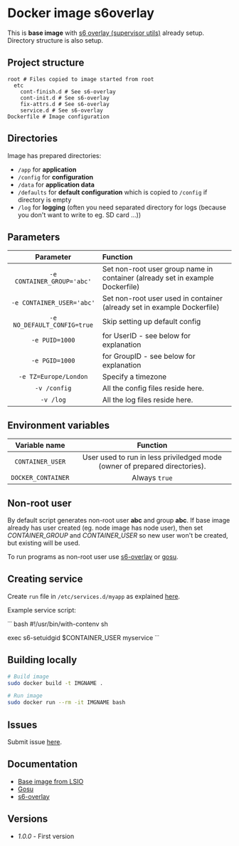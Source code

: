 # Docker image s6overlay

This is **base image** with [s6 overlay (supervisor utils)](https://github.com/just-containers/s6-overlay) already setup. Directory structure is also setup.

## Project structure

```
root # Files copied to image started from root
  etc
    cont-finish.d # See s6-overlay
    cont-init.d # See s6-overlay
    fix-attrs.d # See s6-overlay
    service.d # See s6-overlay
Dockerfile # Image configuration
```

## Directories

Image has prepared directories:

- `/app` for **application**
- `/config` for **configuration**
- `/data` for **application data**
- `/defaults` for **default configuration** which is copied to `/config` if directory is empty
- `/log` for **logging** (often you need separated directory for logs (because you don't want to write to eg. SD card ...))

## Parameters

|**Parameter**|**Function**|
|:-----------:|:-----------|
|`-e CONTAINER_GROUP='abc'`|Set non-root user group name in container (already set in example Dockerfile)|
|`-e CONTAINER_USER='abc'`|Set non-root user used in container (already set in example Dockerfile)|
|`-e NO_DEFAULT_CONFIG=true`|Skip setting up default config|
|`-e PUID=1000`|for UserID - see below for explanation|
|`-e PGID=1000`|for GroupID - see below for explanation|
|`-e TZ=Europe/London`|Specify a timezone|
|`-v /config`|All the config files reside here.|
|`-v /log`|All the log files reside here.|

## Environment variables

|**Variable name**|**Function**|
|:---------------:|:----------:|
|`CONTAINER_USER`|User used to run in less priviledged mode (owner of prepared directories).|
|`DOCKER_CONTAINER`|Always `true`|

## Non-root user

By default script generates non-root user **abc** and group **abc**. If base image already has user created (eg. node image has node user), then set *CONTAINER_GROUP* and *CONTAINER_USER* so new user won't be created, but existing will be used.

To run programs as non-root user use [s6-overlay](https://github.com/just-containers/s6-overlay#dropping-privileges) or [gosu](https://github.com/tianon/gosu).
## Creating service

Create `run` file in `/etc/services.d/myapp` as explained [here](https://github.com/just-containers/s6-overlay#writing-a-service-script).

Example service script:

˙˙˙ bash
#!/usr/bin/with-contenv sh

exec s6-setuidgid $CONTAINER_USER myservice
˙˙˙

## Building locally

``` bash
# Build image
sudo docker build -t IMGNAME .

# Run image
sudo docker run --rm -it IMGNAME bash
```

## Issues

Submit issue [here](https://github.com/SloCompTech/s6-overlay-framework/issues).  

## Documentation

- [Base image from LSIO](https://github.com/linuxserver/docker-baseimage-alpine/blob/master/Dockerfile.aarch64)
- [Gosu](https://github.com/tianon/gosu)
- [s6-overlay](https://github.com/just-containers/s6-overlay)

## Versions

- *1.0.0* - First version

